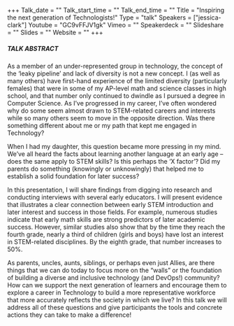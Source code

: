 +++
Talk_date = ""
Talk_start_time = ""
Talk_end_time = ""
Title = "Inspiring the next generation of Technologists!"
Type = "talk"
Speakers = ["jessica-clark"]
Youtube = "GC9vFFJV1gk"
Vimeo = ""
Speakerdeck = ""
Slideshare = ""
Slides = ""
Website = ""
+++

##### TALK ABSTRACT

As a member of an under-represented group in technology, the concept of the ‘leaky pipeline’ and lack of diversity is not a new concept. I (as well as many others) have first-hand experience of the limited diversity (particularly females) that were in some of my AP-level math and science classes in high school, and that number only continued to dwindle as I pursued a degree in Computer Science. As I’ve progressed in my career, I’ve often wondered why do some seem almost drawn to STEM-related careers and interests while so many others seem to move in the opposite direction. Was there something different about me or my path that kept me engaged in Technology?

When I had my daughter, this question became more pressing in my mind. We’ve all heard the facts about learning another language at an early age – does the same apply to STEM skills? Is this perhaps the ‘X factor’? Did my parents do something (knowingly or unknowingly) that helped me to establish a solid foundation for later success?

In this presentation, I will share findings from digging into research and conducting interviews with several early educators. I will present evidence that illustrates a clear connection between early STEM introduction and later interest and success in those fields. For example, numerous studies indicate that early math skills are strong predictors of later academic success. However, similar studies also show that by the time they reach the fourth grade, nearly a third of children (girls and boys) have lost an interest in STEM-related disciplines. By the eighth grade, that number increases to 50%.

As parents, uncles, aunts, siblings, or perhaps even just Allies, are there things that we can do today to focus more on the “walls” or the foundation of building a diverse and inclusive technology (and DevOps!) community? How can we support the next generation of learners and encourage them to explore a career in Technology to build a more representative workforce that more accurately reflects the society in which we live? In this talk we will address all of these questions and give participants the tools and concrete actions they can take to make a difference!
